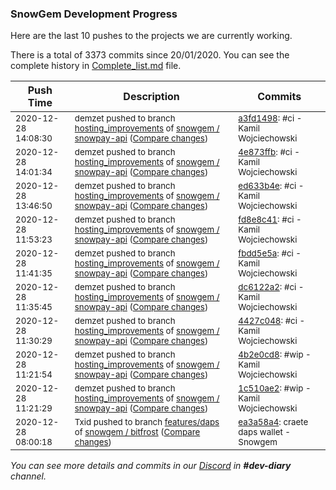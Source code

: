 
### SnowGem Development Progress

Here are the last 10 pushes to the projects we are currently working.

There is a total of 3373 commits since 20/01/2020. You can see the complete history in
 [Complete_list.md](Complete_list.md) file.

| Push Time | Description | Commits |
| --- | --- | --- |
| <sub>2020-12-28 14:08:30</sub> | <sub>demzet pushed to branch [hosting\_improvements](https://gitlab.com/snowgem/snowpay-api/commits/hosting_improvements) of [snowgem / snowpay\-api](https://gitlab.com/snowgem/snowpay-api) ([Compare changes](https://gitlab.com/snowgem/snowpay-api/compare/4e873ffb2a38db4f2b3a5d57e3bf2f2a93af73ae...a3fd1498482c408191116a9a4e35f12a884caeef))</sub> | <sub>[a3fd1498](https://gitlab.com/snowgem/snowpay-api/-/commit/a3fd1498482c408191116a9a4e35f12a884caeef): #ci - Kamil Wojciechowski</sub> |
| <sub>2020-12-28 14:01:34</sub> | <sub>demzet pushed to branch [hosting\_improvements](https://gitlab.com/snowgem/snowpay-api/commits/hosting_improvements) of [snowgem / snowpay\-api](https://gitlab.com/snowgem/snowpay-api) ([Compare changes](https://gitlab.com/snowgem/snowpay-api/compare/ed633b4e3741a8c660957483606852d971583c0f...4e873ffb2a38db4f2b3a5d57e3bf2f2a93af73ae))</sub> | <sub>[4e873ffb](https://gitlab.com/snowgem/snowpay-api/-/commit/4e873ffb2a38db4f2b3a5d57e3bf2f2a93af73ae): #ci - Kamil Wojciechowski</sub> |
| <sub>2020-12-28 13:46:50</sub> | <sub>demzet pushed to branch [hosting\_improvements](https://gitlab.com/snowgem/snowpay-api/commits/hosting_improvements) of [snowgem / snowpay\-api](https://gitlab.com/snowgem/snowpay-api) ([Compare changes](https://gitlab.com/snowgem/snowpay-api/compare/fd8e8c411032cb3ea1a97bb51e6f58daed5cd271...ed633b4e3741a8c660957483606852d971583c0f))</sub> | <sub>[ed633b4e](https://gitlab.com/snowgem/snowpay-api/-/commit/ed633b4e3741a8c660957483606852d971583c0f): #ci - Kamil Wojciechowski</sub> |
| <sub>2020-12-28 11:53:23</sub> | <sub>demzet pushed to branch [hosting\_improvements](https://gitlab.com/snowgem/snowpay-api/commits/hosting_improvements) of [snowgem / snowpay\-api](https://gitlab.com/snowgem/snowpay-api) ([Compare changes](https://gitlab.com/snowgem/snowpay-api/compare/fbdd5e5a91e3084bfea8e99d4365ae24e1bae464...fd8e8c411032cb3ea1a97bb51e6f58daed5cd271))</sub> | <sub>[fd8e8c41](https://gitlab.com/snowgem/snowpay-api/-/commit/fd8e8c411032cb3ea1a97bb51e6f58daed5cd271): #ci - Kamil Wojciechowski</sub> |
| <sub>2020-12-28 11:41:35</sub> | <sub>demzet pushed to branch [hosting\_improvements](https://gitlab.com/snowgem/snowpay-api/commits/hosting_improvements) of [snowgem / snowpay\-api](https://gitlab.com/snowgem/snowpay-api) ([Compare changes](https://gitlab.com/snowgem/snowpay-api/compare/dc6122a23d944efcc72ef0624e9408d32ac00749...fbdd5e5a91e3084bfea8e99d4365ae24e1bae464))</sub> | <sub>[fbdd5e5a](https://gitlab.com/snowgem/snowpay-api/-/commit/fbdd5e5a91e3084bfea8e99d4365ae24e1bae464): #ci - Kamil Wojciechowski</sub> |
| <sub>2020-12-28 11:35:45</sub> | <sub>demzet pushed to branch [hosting\_improvements](https://gitlab.com/snowgem/snowpay-api/commits/hosting_improvements) of [snowgem / snowpay\-api](https://gitlab.com/snowgem/snowpay-api) ([Compare changes](https://gitlab.com/snowgem/snowpay-api/compare/4427c048a53d266a4d28b9c2af1022ec529e9da2...dc6122a23d944efcc72ef0624e9408d32ac00749))</sub> | <sub>[dc6122a2](https://gitlab.com/snowgem/snowpay-api/-/commit/dc6122a23d944efcc72ef0624e9408d32ac00749): #ci - Kamil Wojciechowski</sub> |
| <sub>2020-12-28 11:30:29</sub> | <sub>demzet pushed to branch [hosting\_improvements](https://gitlab.com/snowgem/snowpay-api/commits/hosting_improvements) of [snowgem / snowpay\-api](https://gitlab.com/snowgem/snowpay-api) ([Compare changes](https://gitlab.com/snowgem/snowpay-api/compare/4b2e0cd8a2c52d1505b361b32ab7f60231a8f321...4427c048a53d266a4d28b9c2af1022ec529e9da2))</sub> | <sub>[4427c048](https://gitlab.com/snowgem/snowpay-api/-/commit/4427c048a53d266a4d28b9c2af1022ec529e9da2): #ci - Kamil Wojciechowski</sub> |
| <sub>2020-12-28 11:21:54</sub> | <sub>demzet pushed to branch [hosting\_improvements](https://gitlab.com/snowgem/snowpay-api/commits/hosting_improvements) of [snowgem / snowpay\-api](https://gitlab.com/snowgem/snowpay-api) ([Compare changes](https://gitlab.com/snowgem/snowpay-api/compare/1c510ae2a14862a86454a720da5587832d6b0bfe...4b2e0cd8a2c52d1505b361b32ab7f60231a8f321))</sub> | <sub>[4b2e0cd8](https://gitlab.com/snowgem/snowpay-api/-/commit/4b2e0cd8a2c52d1505b361b32ab7f60231a8f321): #wip - Kamil Wojciechowski</sub> |
| <sub>2020-12-28 11:21:29</sub> | <sub>demzet pushed to branch [hosting\_improvements](https://gitlab.com/snowgem/snowpay-api/commits/hosting_improvements) of [snowgem / snowpay\-api](https://gitlab.com/snowgem/snowpay-api) ([Compare changes](https://gitlab.com/snowgem/snowpay-api/compare/ae51c8d071b918857ba0f86ad6ed11ce5c9937bc...1c510ae2a14862a86454a720da5587832d6b0bfe))</sub> | <sub>[1c510ae2](https://gitlab.com/snowgem/snowpay-api/-/commit/1c510ae2a14862a86454a720da5587832d6b0bfe): #wip - Kamil Wojciechowski</sub> |
| <sub>2020-12-28 08:00:18</sub> | <sub>Txid pushed to branch [features/daps](https://gitlab.com/snowgem/bitfrost/commits/features/daps) of [snowgem / bitfrost](https://gitlab.com/snowgem/bitfrost) ([Compare changes](https://gitlab.com/snowgem/bitfrost/compare/1816bbdf29cc9589343d1ea5c115bc7ee4a8bd6e...ea3a58a4e3f8738f01b939180df72b98294e5dd5))</sub> | <sub>[ea3a58a4](https://gitlab.com/snowgem/bitfrost/-/commit/ea3a58a4e3f8738f01b939180df72b98294e5dd5): craete daps wallet - Snowgem</sub> |

_You can see more details and commits in our [Discord](https://discord.gg/zumGnbg) in **#dev-diary** channel._
